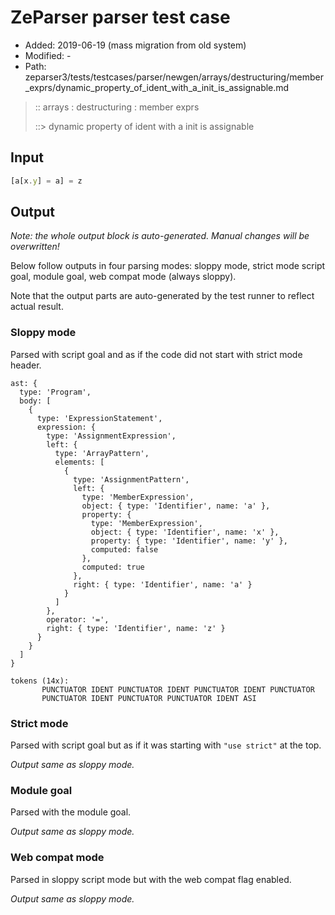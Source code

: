# ZeParser parser test case

- Added: 2019-06-19 (mass migration from old system)
- Modified: -
- Path: zeparser3/tests/testcases/parser/newgen/arrays/destructuring/member_exprs/dynamic_property_of_ident_with_a_init_is_assignable.md

> :: arrays : destructuring : member exprs
>
> ::> dynamic property of ident with a init is assignable

## Input

`````js
[a[x.y] = a] = z
`````

## Output

_Note: the whole output block is auto-generated. Manual changes will be overwritten!_

Below follow outputs in four parsing modes: sloppy mode, strict mode script goal, module goal, web compat mode (always sloppy).

Note that the output parts are auto-generated by the test runner to reflect actual result.

### Sloppy mode

Parsed with script goal and as if the code did not start with strict mode header.

`````
ast: {
  type: 'Program',
  body: [
    {
      type: 'ExpressionStatement',
      expression: {
        type: 'AssignmentExpression',
        left: {
          type: 'ArrayPattern',
          elements: [
            {
              type: 'AssignmentPattern',
              left: {
                type: 'MemberExpression',
                object: { type: 'Identifier', name: 'a' },
                property: {
                  type: 'MemberExpression',
                  object: { type: 'Identifier', name: 'x' },
                  property: { type: 'Identifier', name: 'y' },
                  computed: false
                },
                computed: true
              },
              right: { type: 'Identifier', name: 'a' }
            }
          ]
        },
        operator: '=',
        right: { type: 'Identifier', name: 'z' }
      }
    }
  ]
}

tokens (14x):
       PUNCTUATOR IDENT PUNCTUATOR IDENT PUNCTUATOR IDENT PUNCTUATOR
       PUNCTUATOR IDENT PUNCTUATOR PUNCTUATOR IDENT ASI
`````

### Strict mode

Parsed with script goal but as if it was starting with `"use strict"` at the top.

_Output same as sloppy mode._

### Module goal

Parsed with the module goal.

_Output same as sloppy mode._

### Web compat mode

Parsed in sloppy script mode but with the web compat flag enabled.

_Output same as sloppy mode._
